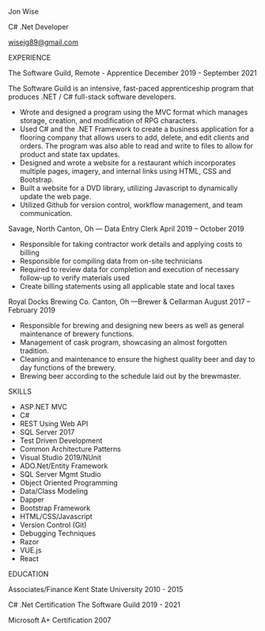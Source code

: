 Jon Wise

C# .Net Developer

wisejg89@gmail.com

EXPERIENCE


The Software Guild, Remote - Apprentice
December  2019 - September 2021

The Software Guild is an intensive, fast-paced apprenticeship program that produces .NET / C# full-stack software developers.
- Wrote and designed a program using the MVC format which manages storage, creation, and modification of RPG characters.
- Used C# and the .NET Framework to create a business application for a flooring company that allows users to add, delete, and edit clients and orders. The     program was also able to read and write to files to allow for product and state tax updates.
- Designed and wrote a website for a restaurant which incorporates multiple pages, imagery, and internal links using HTML, CSS and Bootstrap.
- Built a website for a DVD library, utilizing Javascript to dynamically update the web page.
- Utilized Github for version control, workflow management, and team communication.


Savage, North Canton, Oh — Data Entry Clerk
April 2019 – October 2019
- Responsible for taking contractor work details and applying costs to billing
- Responsible for compiling data from on-site technicians
- Required to review data for completion and execution of necessary follow-up to verify materials used
- Create billing statements using all applicable state and local taxes

Royal Docks Brewing Co. Canton, Oh —Brewer & Cellarman
August 2017 – February 2019
- Responsible for brewing and designing new beers as well as general maintenance of brewery functions.
- Management of cask program, showcasing an almost forgotten tradition.
- Cleaning and maintenance to ensure the highest quality beer and day to day functions of the brewery.
- Brewing beer according to the schedule laid out by the brewmaster.

SKILLS

- ASP.NET MVC
- C#
- REST Using Web API
- SQL Server 2017
- Test Driven Development
- Common Architecture Patterns
- Visual Studio 2019/NUnit
- ADO.Net/Entity Framework
- SQL Server Mgmt Studio
- Object Oriented Programming
- Data/Class Modeling
- Dapper
- Bootstrap Framework
- HTML/CSS/Javascript
- Version Control (Git)
- Debugging Techniques
- Razor
- VUE.js
- React

EDUCATION

Associates/Finance
Kent State University
2010 - 2015

C# .Net Certification
The Software Guild
2019 - 2021

Microsoft A+ Certification
2007




